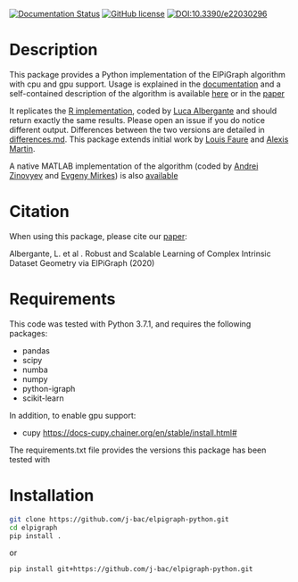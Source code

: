 [![Documentation Status](https://readthedocs.org/projects/elpigraph-python/badge/?version=latest)](https://elpigraph-python.readthedocs.io/en/latest/?badge=latest)
[![GitHub license](https://img.shields.io/github/license/j-bac/elpigraph-python)](https://github.com/j-bac/elpigraph-python/blob/master/LICENSE)
[![DOI:10.3390/e22030296](https://img.shields.io/badge/DOI-10.3390%2Fe22030296-blue)](https://doi.org/10.3390/e22030296)

Description
===========

This package provides a Python implementation of the ElPiGraph algorithm with cpu and gpu support. Usage is explained in the [documentation](https://elpigraph-python.readthedocs.io/en/latest/) and a
self-contained description of the algorithm is available
[here](https://github.com/auranic/Elastic-principal-graphs/blob/master/ElPiGraph_Methods.pdf)
or in the [paper](https://www.mdpi.com/1099-4300/22/3/296)

It replicates the [R implementation](https://github.com/j-bac/ElPiGraph.R),
coded by [Luca Albergante](https://github.com/Albluca) and should return exactly the same results. Please open an issue if you do  notice different output. Differences between the two versions are detailed in [differences.md](differences.md). This package extends initial work by [Louis Faure](https://github.com/LouisFaure/ElPiGraph.P) and [Alexis Martin](https://github.com/AlexiMartin/ElPiGraph.P).

A native MATLAB implementation of the algorithm (coded by [Andrei
Zinovyev](https://github.com/auranic/) and [Evgeny
Mirkes](https://github.com/Mirkes)) is also
[available](https://github.com/auranic/Elastic-principal-graphs)

Citation
========

When using this package, please cite our [paper](https://www.mdpi.com/1099-4300/22/3/296):

Albergante, L.  et al . Robust and Scalable Learning of Complex Intrinsic Dataset Geometry via ElPiGraph (2020)

Requirements
============

This code was tested with Python 3.7.1, and requires the following packages:
- pandas
- scipy
- numba
- numpy
- python-igraph
- scikit-learn

In addition, to enable gpu support:
- cupy
https://docs-cupy.chainer.org/en/stable/install.html#

The requirements.txt file provides the versions this package has been tested with

Installation
====================
```bash
git clone https://github.com/j-bac/elpigraph-python.git
cd elpigraph
pip install .
```
or

```bash
pip install git+https://github.com/j-bac/elpigraph-python.git
```
